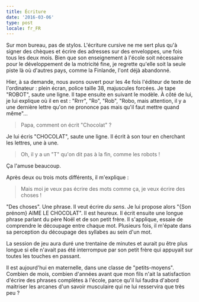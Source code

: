 ```yaml
---
title: Écriture
date: '2016-03-06'
type: post
locale: fr_FR
---
```


Sur mon bureau, pas de stylos. L'écriture cursive ne me sert plus qu'à signer des chèques et écrire des adresses sur des enveloppes, une fois tous les deux mois. Bien que son enseignement à l'école soit nécessaire pour le développement de la motricité fine, je regrette qu'elle soit la seule piste là où d'autres pays, comme la Finlande, l'ont déjà abandonné.

<!-- more -->

Hier, à sa demande, nous avons ouvert pour les 4e fois l'éditeur de texte de l'ordinateur : plein écran, police taille 38, majuscules forcées. Je tape "ROBOT", saute une ligne. Il tape ensuite en suivant le modèle. À côté de lui, je lui explique où il en est : "Rrrr", "Ro", "Rob", "Robo, mais attention, il y a une dernière lettre qu'on ne prononce pas mais qu'il faut mettre quand même"…

> Papa, comment on écrit "Chocolat" ?

Je lui écris "CHOCOLAT", saute une ligne. Il écrit à son tour en cherchant les lettres, une à une.

> Oh, il y a un "T" qu'on dit pas à la fin, comme les robots !

Ça l'amuse beaucoup.

Après deux ou trois mots différents, il m'explique :

> Mais moi je veux pas écrire des mots comme ça, je veux écrire des choses !

"Des choses". Une phrase. Il veut écrire _du sens_. Je lui propose alors "{Son prénom} AIME LE CHOCOLAT". Il est heureux. Il écrit ensuite une longue phrase parlant du père Noël et de son petit frère. Il s'applique, essaie de comprendre le découpage entre chaque mot. Plusieurs fois, il m'épate dans sa perception du découpage des syllabes au sein d'un mot.

La session de jeu aura duré une trentaine de minutes et aurait pu être plus longue si elle n'avait pas été interrompue par son petit frère qui appuyait sur toutes les touches en passant.

Il est aujourd'hui en maternelle, dans une classe de "petits-moyens". Combien de mois, combien d'années avant que mon fils n'ait la satisfaction d'écrire des phrases complètes à l'école, parce qu'il lui faudra d'abord maitriser les arcanes d'un savoir musculaire qui ne lui resservira que très peu ?
